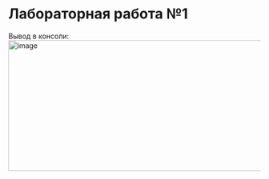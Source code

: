 <h1> Лабораторная работа №1 </h1>
Вывод в консоли:
<img width="523" height="262" alt="image" src="https://github.com/user-attachments/assets/53ec5548-5e17-486e-b0d7-1bcf9be2e5f3" />
